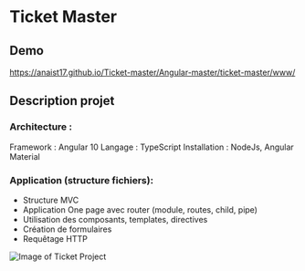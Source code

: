 # Ticket Master

## Demo

https://anaist17.github.io/Ticket-master/Angular-master/ticket-master/www/


## Description projet 

### Architecture :

Framework : Angular 10
Langage : TypeScript
Installation : NodeJs, Angular Material

### Application (structure fichiers): 

- Structure MVC
- Application One page avec router (module, routes, child, pipe)
- Utilisation des composants, templates, directives
- Création de formulaires 
- Requêtage HTTP 

![Image of Ticket Project](https://anaist17.github.io/Ticket-master/ticket-project.png)
